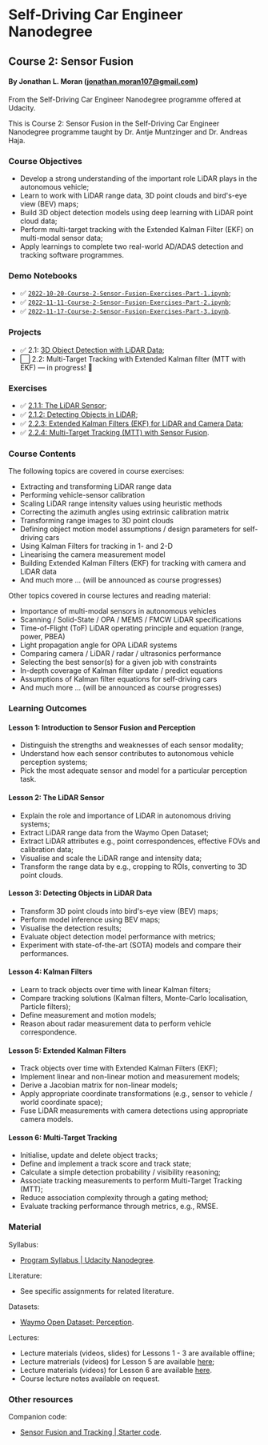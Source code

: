 # Self-Driving Car Engineer Nanodegree
## Course 2: Sensor Fusion
#### By Jonathan L. Moran (jonathan.moran107@gmail.com)
From the Self-Driving Car Engineer Nanodegree programme offered at Udacity.

This is Course 2: Sensor Fusion in the Self-Driving Car Engineer Nanodegree programme taught by Dr. Antje Muntzinger and Dr. Andreas Haja.


### Course Objectives
* Develop a strong understanding of the important role LiDAR plays in the autonomous vehicle;
* Learn to work with LiDAR range data, 3D point clouds and bird's-eye view (BEV) maps;
* Build 3D object detection models using deep learning with LiDAR point cloud data;
* Perform multi-target tracking with the Extended Kalman Filter (EKF) on multi-modal sensor data;
* Apply learnings to complete two real-world AD/ADAS detection and tracking software programmes. 


### Demo Notebooks
* ✅ [`2022-10-20-Course-2-Sensor-Fusion-Exercises-Part-1.ipynb`](https://github.com/jonathanloganmoran/ND0013-Self-Driving-Car-Engineer/blob/main/2-Sensor-Fusion/Exercises/2022-10-20-Course-2-Sensor-Fusion-Exercises-Part-1.ipynb);
* ✅ [`2022-11-11-Course-2-Sensor-Fusion-Exercises-Part-2.ipynb`](https://github.com/jonathanloganmoran/ND0013-Self-Driving-Car-Engineer/blob/main/2-Sensor-Fusion/Exercises/2022-11-11-Course-2-Sensor-Fusion-Exercises-Part-2.ipynb);
* ✅ [`2022-11-17-Course-2-Sensor-Fusion-Exercises-Part-3.ipynb`](https://github.com/jonathanloganmoran/ND0013-Self-Driving-Car-Engineer/blob/main/2-Sensor-Fusion/Exercises/2022-11-17-Course-2-Sensor-Fusion-Exercises-Part-3.ipynb).


### Projects
* ✅ 2.1: [3D Object Detection with LiDAR Data](https://github.com/jonathanloganmoran/ND0013-Self-Driving-Car-Engineer/tree/main/2-Sensor-Fusion/2-1-3D-Object-Detection-with-LiDAR-Data);
* ⬜️ 2.2: Multi-Target Tracking with Extended Kalman filter (MTT with EKF) — in progress! 🎉


### Exercises
* ✅ [2.1.1: The LiDAR Sensor](https://github.com/jonathanloganmoran/ND0013-Self-Driving-Car-Engineer/tree/main/2-Sensor-Fusion/Exercises/2-1-Lidar-Sensor);
* ✅ [2.1.2: Detecting Objects in LiDAR](https://github.com/jonathanloganmoran/ND0013-Self-Driving-Car-Engineer/tree/main/2-Sensor-Fusion/Exercises/2-2-Object-Detection);
* ✅ [2.2.3: Extended Kalman Filters (EKF) for LiDAR and Camera Data](https://github.com/jonathanloganmoran/ND0013-Self-Driving-Car-Engineer/tree/main/2-Sensor-Fusion/Exercises/2-3-Extended-Kalman-Filters/exercises);
* ✅ [2.2.4: Multi-Target Tracking (MTT) with Sensor Fusion](https://github.com/jonathanloganmoran/ND0013-Self-Driving-Car-Engineer/tree/main/2-Sensor-Fusion/Exercises/2-4-Multi-Target-Tracking/exercises).


### Course Contents
The following topics are covered in course exercises:
* Extracting and transforming LiDAR range data
* Performing vehicle-sensor calibration
* Scaling LiDAR range intensity values using heuristic methods
* Correcting the azimuth angles using extrinsic calibration matrix
* Transforming range images to 3D point clouds
* Defining object motion model assumptions / design parameters for self-driving cars
* Using Kalman Filters for tracking in 1- and 2-D
* Linearising the camera measurement model
* Building Extended Kalman Filters (EKF) for tracking with camera and LiDAR data
* And much more ... (will be announced as course progresses)


Other topics covered in course lectures and reading material:
* Importance of multi-modal sensors in autonomous vehicles
* Scanning / Solid-State / OPA / MEMS / FMCW LiDAR specifications
* Time-of-Flight (ToF) LiDAR operating principle and equation (range, power, PBEA)
* Light propagation angle for OPA LiDAR systems
* Comparing camera / LiDAR / radar / ultrasonics performance
* Selecting the best sensor(s) for a given job with constraints
* In-depth coverage of Kalman filter update / predict equations
* Assumptions of Kalman filter equations for self-driving cars
* And much more ... (will be announced as course progresses)


### Learning Outcomes
#### Lesson 1: Introduction to Sensor Fusion and Perception
* Distinguish the strengths and weaknesses of each sensor modality;
* Understand how each sensor contributes to autonomous vehicle perception systems;
* Pick the most adequate sensor and model for a particular perception task.

#### Lesson 2: The LiDAR Sensor
* Explain the role and importance of LiDAR in autonomous driving systems;
* Extract LiDAR range data from the Waymo Open Dataset;
* Extract LiDAR attributes e.g., point correspondences, effective FOVs and calibration data;
* Visualise and scale the LiDAR range and intensity data;
* Transform the range data by e.g., cropping to ROIs, converting to 3D point clouds.

#### Lesson 3: Detecting Objects in LiDAR Data
* Transform 3D point clouds into bird's-eye view (BEV) maps;
* Perform model inference using BEV maps;
* Visualise the detection results;
* Evaluate object detection model performance with metrics;
* Experiment with state-of-the-art (SOTA) models and compare their performances.

#### Lesson 4: Kalman Filters
* Learn to track objects over time with linear Kalman filters;
* Compare tracking solutions (Kalman filters, Monte-Carlo localisation, Particle filters);
* Define measurement and motion models;
* Reason about radar measurement data to perform vehicle correspondence.

#### Lesson 5: Extended Kalman Filters
* Track objects over time with Extended Kalman Filters (EKF);
* Implement linear and non-linear motion and measurement models;
* Derive a Jacobian matrix for non-linear models;
* Apply appropriate coordinate transformations (e.g., sensor to vehicle / world coordinate space);
* Fuse LiDAR measurements with camera detections using appropriate camera models.

#### Lesson 6: Multi-Target Tracking
* Initialise, update and delete object tracks;
* Define and implement a track score and track state;
* Calculate a simple detection probability / visibility reasoning;
* Associate tracking measurements to perform Multi-Target Tracking (MTT);
* Reduce association complexity through a gating method;
* Evaluate tracking performance through metrics, e.g., RMSE.


### Material
Syllabus:
* [Program Syllabus | Udacity Nanodegree](https://d20vrrgs8k4bvw.cloudfront.net/documents/en-US/Self-Driving+Car+Engineer+Nanodegree+Syllabus+nd0013+.pdf).

Literature:
* See specific assignments for related literature.

Datasets:
* [Waymo Open Dataset: Perception](https://waymo.com/open/).

Lectures:
* Lecture materials (videos, slides) for Lessons 1 - 3 are available offline;
* Lecture matrerials (videos) for Lesson 5 are available [here](https://www.youtube.com/playlist?list=PL6nu8g-5OMNgl_rtYmrGa-K4lkjcTJbL5);
* Lecture materials (videos) for Lesson 6 are available [here](https://youtube.com/playlist?list=PL6nu8g-5OMNiT23So1PBXuL8B8HmBPpEJ).
* Course lecture notes available on request.

### Other resources
Companion code:
* [Sensor Fusion and Tracking | Starter code](https://github.com/udacity/nd013-c2-fusion-starter).

